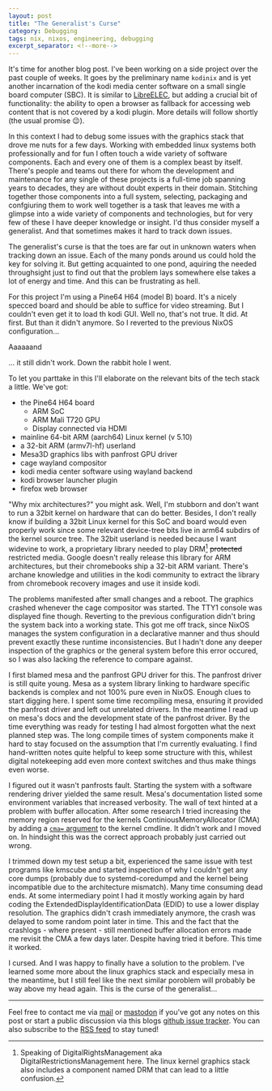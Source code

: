```yaml
---
layout: post
title: "The Generalist's Curse"
category: Debugging
tags: nix, nixos, engineering, debugging
excerpt_separator: <!--more-->
---
```


It's time for another blog post. I've been working on a side project over the
past couple of weeks. It goes by the preliminary name `kodinix` and is yet
another incarnation of the kodi media center software on a small single board
computer (SBC). It is similar to [LibreELEC](https://libreelec.tv/), but adding
a crucial bit of functionality: the ability to open a browser as fallback for
accessing web content that is not covered by a kodi plugin. More details will
follow shortly (the usual promise :wink:).

In this context I had to debug some issues with the graphics stack that drove
me nuts for a few days. Working with embedded linux systems both professionally
and for fun I often touch a wide variety of software components. Each and every
one of them is a complex beast by itself. There's people and teams out there
for whom the development and maintenance for any single of these projects is a
full-time job spanning years to decades, they are without doubt experts in
their domain. Stitching together those components into a full system,
selecting, packaging and confgiuring them to work well together is a task that
leaves me with a glimpse into a wide variety of components and technologies,
but for very few of these I have deeper knowledge or insight. I'd thus consider
myself a generalist. And that sometimes makes it hard to track down issues.

<!--more-->

The generalist's curse is that the toes are far out in unknown waters when
tracking down an issue. Each of the many ponds around us could hold the key for
solving it. But getting acquainted to one pond, aquiring the needed
throughsight just to find out that the problem lays somewhere else takes a lot
of energy and time. And this can be frustrating as hell.

For this project I'm using a Pine64 H64 (model B) board. It's a nicely specced
board and should be able to suffice for video streaming. But I couldn't even
get it to load th kodi GUI. Well no, that's not true. It did. At first. But
than it didn't anymore. So I reverted to the previous NixOS configuration...

Aaaaaand

... it still didn't work. Down the rabbit hole I went.

To let you parttake in this I'll elaborate on the relevant bits of the tech
stack a little. We've got:

- the Pine64 H64 board
  - ARM SoC
  - ARM Mali T720 GPU
  - Display connected via HDMI
- mainline 64-bit ARM (aarch64) Linux kernel (v 5.10)
- a 32-bit ARM (armv7l-hf) userland
- Mesa3D graphics libs with panfrost GPU driver
- cage wayland compositor
- kodi media center software using wayland backend
- kodi browser launcher plugin
- firefox web browser

"Why mix architectures?" you might ask. Well, I'm stubborn and don't want to
run a 32bit kernel on hardware that can do better. Besides, I don't really know
if building a 32bit Linux kernel for this SoC and board would even properly
work since some relevant device-tree bits live in arm64 subdirs of the kernel
source tree. The 32bit userland is needed because I want widevine to work, a
proprietary library needed to play DRM[^DRM] ~~protected~~ restricted media.
Google doesn't really release this library for ARM architectures, but their
chromebooks ship a 32-bit ARM variant. There's archane knowledge and utilities
in the kodi community to extract the library from chromebook recovery images
and use it inside kodi.

The problems manifested after small changes and a reboot. The graphics crashed
whenever the cage compositor was started. The TTY1 console was displayed fine
though. Reverting to the previous configuration didn't bring the system back
into a working state. This got me off track, since NixOS manages the system
configuration in a declarative manner and thus should prevent exactly these
runtime inconsistencies. But I hadn't done any deeper inspection of the
graphics or the general system before this error occured, so I was also lacking
the reference to compare against.

I first blamed mesa and the panfrost GPU driver for this. The panfrost driver
is still quite young. Mesa as a system library linking to hardware specific
backends is complex and not 100% pure even in NixOS. Enough clues to start
digging here. I spent some time recompiling mesa, ensuring it provided the
panfrost driver and left out unrelated drivers. In the meantime I read up on
mesa's docs and the development state of the panfrost driver.  By the time
everything was ready for testing I had almost forgotten what the next planned
step was. The long compile times of system components make it hard to stay
focused on the assumption that I'm currently evaluating. I find hand-written
notes quite helpful to keep some structure with this, whilest digital
notekeeping add even more context switches and thus make things even worse.

I figured out it wasn't panfrosts fault. Starting the system with a software
rendering driver yielded the same result. Mesa's documentation listed some
environment variables that increased verbosity. The wall of text hinted at a
problem with buffer allocation. After some research I tried increasing the
memory region reserved for the kernels ContiniousMemoryAllocator (CMA) by
adding a [`cma=`
argument](https://www.kernel.org/doc/html/v5.10/admin-guide/kernel-parameters.html?highlight=cma)
to the kernel cmdline. It didn't work and I moved on. In hindsight this was the
correct approach probably just carried out wrong.

I trimmed down my test setup a bit, experienced the same issue with test
programs like kmscube and started inspection of why I couldn't get any core
dumps (probably due to systemd-coredumpd and the kernel being incompatible due
to the architecture mismatch). Many time consuming dead ends. At some
intermediary point I had it mostly working again by hard coding the
ExtendedDisplayIdentificationData (EDID) to use a lower display resolution. The
graphics didn't crash immediately anymore, the crash was delayed to some random
point later in time. This and the fact that the crashlogs - where present -
still mentioned buffer allocation errors made me revisit the CMA a few days
later. Despite having tried it before. This time it worked.

I cursed. And I was happy to finally have a solution to the problem. I've
learned some more about the linux graphics stack and especially mesa in the
meantime, but I still feel like the next similar poroblem will probably be way
above my head again. This is the curse of the generalist...

[^DRM]: Speaking of DigitalRightsManagement aka DigitalRestrictionsManagement here. The linux kernel graphics stack also includes a component named DRM that can lead to a little confusion.

----

Feel free to contact me via [mail](mailto:dwagenk@mailbox.org) or
[mastodon](https://chaos.social/@dwagenk) if you've got any notes on this post
or start a public discussion via this blogs [github issue
tracker](https://github.com/dwagenk/blog.dwagenk.com/issues). You can also
subscribe to the [RSS feed](/feed.xml) to stay tuned! 
